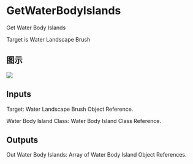 # GetWaterBodyIslands

Get Water Body Islands

Target is Water Landscape Brush

## 图示

![]($-20221218-21322287.png)

## Inputs

Target: Water Landscape Brush Object Reference.

Water Body Island Class: Water Body Island Class Reference.  

## Outputs

Out Water Body Islands: Array of Water Body Island Object References.

